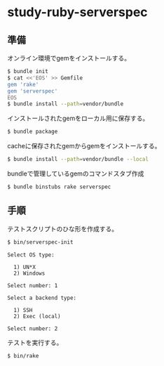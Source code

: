 study-ruby-serverspec
=====================

準備
----

オンライン環境でgemをインストールする。

```sh
$ bundle init
$ cat <<'EOS' >> Gemfile
gem 'rake'
gem 'serverspec'
EOS
$ bundle install --path=vendor/bundle
```

インストールされたgemをローカル用に保存する。

```sh
$ bundle package
```

cacheに保存されたgemからgemをインストールする。

```sh
$ bundle install --path=vendor/bundle --local
```

bundleで管理しているgemのコマンドスタブ作成

```sh
$ bundle binstubs rake serverspec
```

手順
----

テストスクリプトのひな形を作成する。

```sh
$ bin/serverspec-init
```
```
Select OS type:

  1) UN*X
  2) Windows

Select number: 1

Select a backend type:

  1) SSH
  2) Exec (local)

Select number: 2
```

テストを実行する。

```sh
$ bin/rake
```
